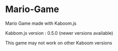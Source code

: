 # Mario-Game

Mario Game made with Kaboom.js

Kabbom.js version : 0.5.0 (newer versions available)

This game may not work on other Kaboom versions

